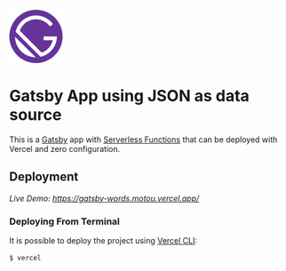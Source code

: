 ![Gatsby Logo](https://github.com/vercel/vercel/blob/master/packages/frameworks/logos/gatsby.svg)

# Gatsby App using JSON as data source

This is a [Gatsby](https://www.gatsbyjs.org/) app with [Serverless Functions](https://vercel.com/docs/v2/serverless-functions/introduction) that can be deployed with Vercel and zero configuration.

## Deployment

_Live Demo: https://gatsby-words.motou.vercel.app/_

### Deploying From Terminal

It is possible to deploy the project using [Vercel CLI](https://vercel.com/download):

```shell
$ vercel
```
